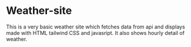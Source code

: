 # Weather-site
This is a very basic weather site which fetches data from api and displays made with HTML tailwind CSS and javasript. It also shows hourly detail of weather. 
